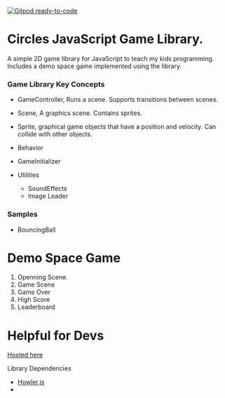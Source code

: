[![Gitpod ready-to-code](https://img.shields.io/badge/Gitpod-ready--to--code-blue?logo=gitpod)](https://gitpod.io/#https://github.com/nickzinn/circles)

# Circles JavaScript Game Library.
A simple 2D game library for JavaScript to teach my kids programming.   Includes a demo space game implemented using the library.

### Game Library Key Concepts
+ GameController, Runs a scene.  Supports transitions between scenes.
+ Scene, A graphics scene.  Contains sprites.
+ Sprite, graphical game objects that have a position and velocity.  Can collide with other objects.  
+ Behavior
+ GameInitializer


+ Utilities
  + SoundEffects
  + Image Loader

### Samples
+ BouncingBall

# Demo Space Game
1. Openning Scene.
2. Game Scene
3. Game Over
4. High Score
5. Leaderboard


# Helpful for Devs
[Hosted here](https://nickzinn.github.io/circles/)


Library Dependencies
+ [Howler.js](https://github.com/goldfire/howler.js)
+ 


